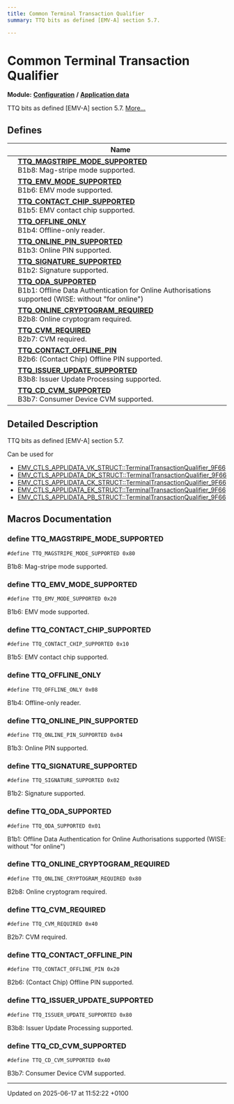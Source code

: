 ```yaml
---
title: Common Terminal Transaction Qualifier
summary: TTQ bits as defined [EMV-A] section 5.7. 

---
```


# Common Terminal Transaction Qualifier

**Module:** **[Configuration](group___a_d_k___c_o_n_f_i_g_u_r_a_t_i_o_n.md)** **/** **[Application data](group___d_e_f___c_o_n_f___a_p_p_l_i.md)**

TTQ bits as defined [EMV-A] section 5.7.  [More...](#detailed-description)

## Defines

|                | Name           |
| -------------- | -------------- |
|  | **[TTQ_MAGSTRIPE_MODE_SUPPORTED](group___t_t_q.md#define-ttq-magstripe-mode-supported)** <br>B1b8: Mag-stripe mode supported.  |
|  | **[TTQ_EMV_MODE_SUPPORTED](group___t_t_q.md#define-ttq-emv-mode-supported)** <br>B1b6: EMV mode supported.  |
|  | **[TTQ_CONTACT_CHIP_SUPPORTED](group___t_t_q.md#define-ttq-contact-chip-supported)** <br>B1b5: EMV contact chip supported.  |
|  | **[TTQ_OFFLINE_ONLY](group___t_t_q.md#define-ttq-offline-only)** <br>B1b4: Offline-only reader.  |
|  | **[TTQ_ONLINE_PIN_SUPPORTED](group___t_t_q.md#define-ttq-online-pin-supported)** <br>B1b3: Online PIN supported.  |
|  | **[TTQ_SIGNATURE_SUPPORTED](group___t_t_q.md#define-ttq-signature-supported)** <br>B1b2: Signature supported.  |
|  | **[TTQ_ODA_SUPPORTED](group___t_t_q.md#define-ttq-oda-supported)** <br>B1b1: Offline Data Authentication for Online Authorisations supported (WISE: without "for online")  |
|  | **[TTQ_ONLINE_CRYPTOGRAM_REQUIRED](group___t_t_q.md#define-ttq-online-cryptogram-required)** <br>B2b8: Online cryptogram required.  |
|  | **[TTQ_CVM_REQUIRED](group___t_t_q.md#define-ttq-cvm-required)** <br>B2b7: CVM required.  |
|  | **[TTQ_CONTACT_OFFLINE_PIN](group___t_t_q.md#define-ttq-contact-offline-pin)** <br>B2b6: (Contact Chip) Offline PIN supported.  |
|  | **[TTQ_ISSUER_UPDATE_SUPPORTED](group___t_t_q.md#define-ttq-issuer-update-supported)** <br>B3b8: Issuer Update Processing supported.  |
|  | **[TTQ_CD_CVM_SUPPORTED](group___t_t_q.md#define-ttq-cd-cvm-supported)** <br>B3b7: Consumer Device CVM supported.  |

## Detailed Description

TTQ bits as defined [EMV-A] section 5.7. 

Can be used for

* [EMV_CTLS_APPLIDATA_VK_STRUCT::TerminalTransactionQualifier_9F66](struct_e_m_v___c_t_l_s___a_p_p_l_i_d_a_t_a___v_k___s_t_r_u_c_t.md#variable-terminaltransactionqualifier-9f66)
* [EMV_CTLS_APPLIDATA_DK_STRUCT::TerminalTransactionQualifier_9F66](struct_e_m_v___c_t_l_s___a_p_p_l_i_d_a_t_a___d_k___s_t_r_u_c_t.md#variable-terminaltransactionqualifier-9f66)
* [EMV_CTLS_APPLIDATA_CK_STRUCT::TerminalTransactionQualifier_9F66](struct_e_m_v___c_t_l_s___a_p_p_l_i_d_a_t_a___c_k___s_t_r_u_c_t.md#variable-terminaltransactionqualifier-9f66)
* [EMV_CTLS_APPLIDATA_EK_STRUCT::TerminalTransactionQualifier_9F66](struct_e_m_v___c_t_l_s___a_p_p_l_i_d_a_t_a___e_k___s_t_r_u_c_t.md#variable-terminaltransactionqualifier-9f66)
* [EMV_CTLS_APPLIDATA_PB_STRUCT::TerminalTransactionQualifier_9F66](struct_e_m_v___c_t_l_s___a_p_p_l_i_d_a_t_a___p_b___s_t_r_u_c_t.md#variable-terminaltransactionqualifier-9f66)




## Macros Documentation

### define TTQ_MAGSTRIPE_MODE_SUPPORTED

```
#define TTQ_MAGSTRIPE_MODE_SUPPORTED 0x80
```

B1b8: Mag-stripe mode supported. 

### define TTQ_EMV_MODE_SUPPORTED

```
#define TTQ_EMV_MODE_SUPPORTED 0x20
```

B1b6: EMV mode supported. 

### define TTQ_CONTACT_CHIP_SUPPORTED

```
#define TTQ_CONTACT_CHIP_SUPPORTED 0x10
```

B1b5: EMV contact chip supported. 

### define TTQ_OFFLINE_ONLY

```
#define TTQ_OFFLINE_ONLY 0x08
```

B1b4: Offline-only reader. 

### define TTQ_ONLINE_PIN_SUPPORTED

```
#define TTQ_ONLINE_PIN_SUPPORTED 0x04
```

B1b3: Online PIN supported. 

### define TTQ_SIGNATURE_SUPPORTED

```
#define TTQ_SIGNATURE_SUPPORTED 0x02
```

B1b2: Signature supported. 

### define TTQ_ODA_SUPPORTED

```
#define TTQ_ODA_SUPPORTED 0x01
```

B1b1: Offline Data Authentication for Online Authorisations supported (WISE: without "for online") 

### define TTQ_ONLINE_CRYPTOGRAM_REQUIRED

```
#define TTQ_ONLINE_CRYPTOGRAM_REQUIRED 0x80
```

B2b8: Online cryptogram required. 

### define TTQ_CVM_REQUIRED

```
#define TTQ_CVM_REQUIRED 0x40
```

B2b7: CVM required. 

### define TTQ_CONTACT_OFFLINE_PIN

```
#define TTQ_CONTACT_OFFLINE_PIN 0x20
```

B2b6: (Contact Chip) Offline PIN supported. 

### define TTQ_ISSUER_UPDATE_SUPPORTED

```
#define TTQ_ISSUER_UPDATE_SUPPORTED 0x80
```

B3b8: Issuer Update Processing supported. 

### define TTQ_CD_CVM_SUPPORTED

```
#define TTQ_CD_CVM_SUPPORTED 0x40
```

B3b7: Consumer Device CVM supported. 



-------------------------------

Updated on 2025-06-17 at 11:52:22 +0100